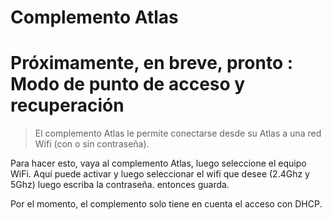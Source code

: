 # Complemento Atlas

# Próximamente, en breve, pronto : Modo de punto de acceso y recuperación

> El complemento Atlas le permite conectarse desde su Atlas a una red Wifi (con o sin contraseña).

Para hacer esto, vaya al complemento Atlas, luego seleccione el equipo WiFi.
Aquí puede activar y luego seleccionar el wifi que desee (2.4Ghz y 5Ghz) luego escriba la contraseña.
entonces guarda.

Por el momento, el complemento solo tiene en cuenta el acceso con DHCP.
